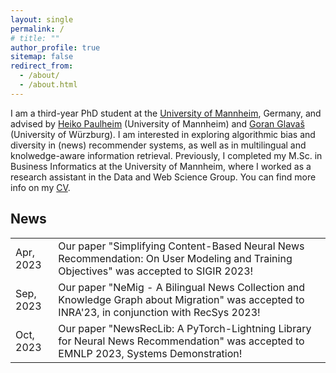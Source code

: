 ```yaml
---
layout: single
permalink: /
# title: ""
author_profile: true
sitemap: false
redirect_from: 
  - /about/
  - /about.html
---
```


I am a third-year PhD student at the [University of Mannheim](https://www.uni-mannheim.de/dws/research/focus-groups/web-data-mining-prof-paulheim/), Germany, and advised by [Heiko Paulheim](https://www.uni-mannheim.de/dws/people/professors/prof-dr-heiko-paulheim/) (University of Mannheim) and [Goran Glavaš](https://sites.google.com/view/goranglavas) (University of Würzburg). I am interested in exploring algorithmic bias and diversity in (news) recommender systems, as well as in multilingual and knolwedge-aware information retrieval. Previously, I completed my M.Sc. in Business Informatics at the University of Mannheim, where I worked as a research assistant in the Data and Web Science Group. You can find more info on my [CV](https://andreeaiana.github.io/files/231025_CV_AIANA.pdf).


## News

<table class="twoColumnTable">
    <tbody>
        <tr>
            <td class="left-column">Apr, 2023</td>
            <td class="right-column">Our paper "Simplifying Content-Based Neural News Recommendation: On User Modeling and Training Objectives" was accepted to SIGIR 2023!</td>
        </tr>
        <tr>
            <td class="left-column">Sep, 2023</td>
            <td class="right-column">Our paper "NeMig - A Bilingual News Collection and Knowledge Graph about Migration" was accepted to INRA'23, in conjunction with RecSys 2023!</td>
        </tr>
        <tr>
            <td class="left-column">Oct, 2023</td>
            <td class="right-column">Our paper "NewsRecLib: A PyTorch-Lightning Library for Neural News Recommendation" was accepted to EMNLP 2023, Systems Demonstration!</td>
        </tr>
    </tbody>
</table>

